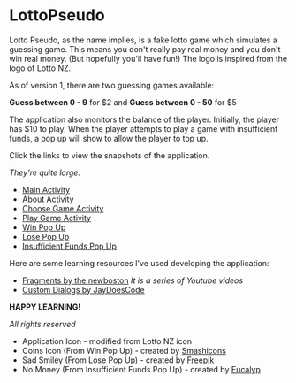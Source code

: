 # LottoPseudo
Lotto Pseudo, as the name implies, is a fake lotto game which simulates a guessing game. This means you don't really pay real money and you don't win real money. (But hopefully you'll have fun!) The logo is inspired from the logo of Lotto NZ.

As of version 1, there are two guessing games available:

__Guess between 0 - 9__ for $2 and __Guess between 0 - 50__ for $5

The application also monitors the balance of the player. Initially, the player has $10 to play. When the player attempts to play a game with insufficient funds, a pop up will show to allow the player to top up.

Click the links to view the snapshots of the application.

*They're quite large.*

- [Main Activity](https://github.com/PangWasHere/LottoPseudo/tree/master/snapshots/main_activity.png)
- [About Activity](https://github.com/PangWasHere/LottoPseudo/tree/master/snapshots/about_activity.png)
- [Choose Game Activity](https://github.com/PangWasHere/LottoPseudo/tree/master/snapshots/choose_game_activity.png)
- [Play Game Activity](https://github.com/PangWasHere/LottoPseudo/tree/master/snapshots/play_game_activity.png)
- [Win Pop Up](https://github.com/PangWasHere/LottoPseudo/tree/master/snapshots/win_pop_up.png)
- [Lose Pop Up](https://github.com/PangWasHere/LottoPseudo/tree/master/snapshots/lose_pop_up.png)
- [Insufficient Funds Pop Up](https://github.com/PangWasHere/LottoPseudo/tree/master/snapshots/insufficient_funds_pop_up.png)

Here are some learning resources I've used developing the application:

- [Fragments by the newboston](https://www.youtube.com/watch?v=dQ6uc__qP-g&t=250s) *It is a series of Youtube videos*
- [Custom Dialogs by JayDoesCode](https://www.youtube.com/watch?v=67j1yIFa48s&t=662s)


**HAPPY LEARNING!**

*All rights reserved*

- Application Icon - modified from Lotto NZ icon
- Coins Icon (From Win Pop Up) - created by [Smashicons](https://www.flaticon.com/authors/smashicons")
- Sad Smiley (From Lose Pop Up) - created by [Freepik](https://www.freepik.com/)
- No Money (From Insufficient Funds Pop Up) - created by [Eucalyp](https://www.flaticon.com/authors/eucalyp)
